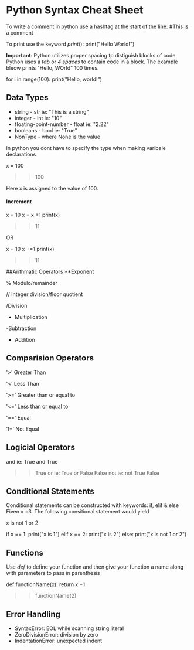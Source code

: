 # Python Syntax Cheat Sheet

To write a comment in python use a hashtag at the start of the line: 
  #This is a comment 

To print use the keyword *print*():
  print("Hello World!")

**Important**: Python utilizes proper spacing tp distiguish blocks of code
Python uses a *tab* or *4 spaces* to contain code in a block. The example bleow prints "Hello, WOrld" 100 times.

  for i in range(100):
    print("Hello, world!")

## Data Types
* string -  str ie: "This is a string"
* integer - int ie: "10"
* floating-point-number - float ie: "2.22"
* booleans - bool ie: "True"
* NonType - where None is the value 

In python you dont have to specify the type when making varibale declarations

  x = 100
  
>>100

Here x is assigned to the value of 100.

#### Increment
  x = 10
  x = x +1
  print(x) 
  
>>11

OR

  x = 10
  x +=1
  print(x)
  
>>11

##Arithmatic Operators
**Exponent

% Modulo/remainder

// Integer division/floor quotient 

/Division 

* Multiplication 

-Subtraction

+ Addition

## Comparision Operators 

'>' Greater Than 

'<' Less Than 

'>=' Greater than or equal to 

'<=' Less than or equal to 

'==' Equal 

'!=' Not Equal 

## Logicial Operators 

and
  ie: True and True
  >>True 
or 
  ie: True or False 
  >>False
not
  ie: not True 
  >>False
## Conditional Statements 

Conditional statements can be constructed with keywords: if, elif & else
Fiven x =3. The following consitional statement would yield

x is not 1 or 2 

if x == 1:
  print("x is 1")
elif x == 2:
  print("x is 2")
else:
  print("x is not 1 or 2")

## Functions

Use *def* to define your function and then give your function a name along with parameters to pass in parenthesis 

def functionName(x):
  return x +1
  
>>functionName(2)
## Error Handling 

* SyntaxError: EOL while scanning string literal
* ZeroDivisionError: division by zero
* IndentationError: unexpected indent


